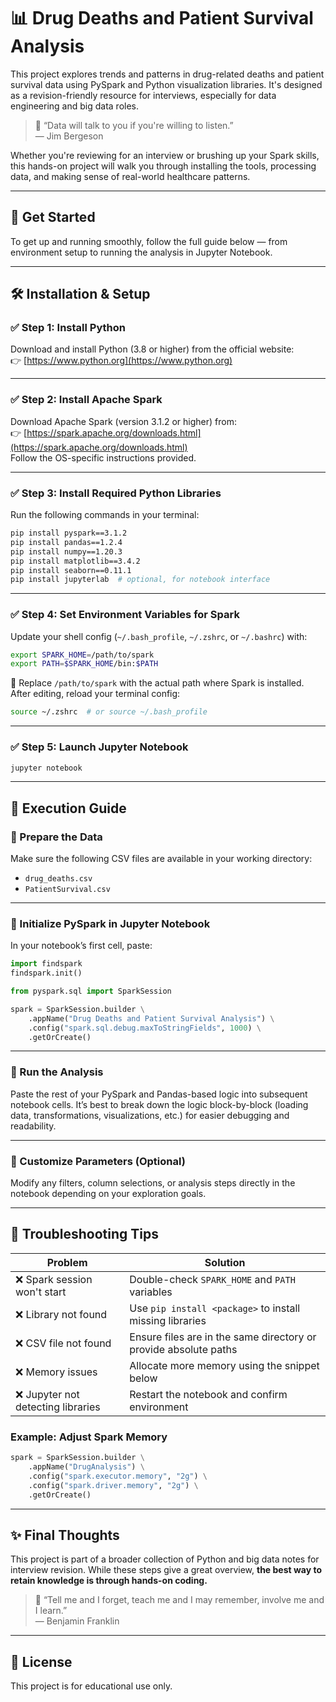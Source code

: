 

# 📊 Drug Deaths and Patient Survival Analysis

This project explores trends and patterns in drug-related deaths and patient survival data using PySpark and Python visualization libraries. It's designed as a revision-friendly resource for interviews, especially for data engineering and big data roles.

> 🧠 “Data will talk to you if you're willing to listen.”  
> — Jim Bergeson

Whether you're reviewing for an interview or brushing up your Spark skills, this hands-on project will walk you through installing the tools, processing data, and making sense of real-world healthcare patterns.

---

## 🚀 Get Started

To get up and running smoothly, follow the full guide below — from environment setup to running the analysis in Jupyter Notebook.

---

## 🛠 Installation & Setup

### ✅ Step 1: Install Python  
Download and install Python (3.8 or higher) from the official website:  
👉 [https://www.python.org](https://www.python.org)

---

### ✅ Step 2: Install Apache Spark  
Download Apache Spark (version 3.1.2 or higher) from:  
👉 [https://spark.apache.org/downloads.html](https://spark.apache.org/downloads.html)  
Follow the OS-specific instructions provided.

---

### ✅ Step 3: Install Required Python Libraries  

Run the following commands in your terminal:

```bash
pip install pyspark==3.1.2
pip install pandas==1.2.4
pip install numpy==1.20.3
pip install matplotlib==3.4.2
pip install seaborn==0.11.1
pip install jupyterlab  # optional, for notebook interface
```

---

### ✅ Step 4: Set Environment Variables for Spark

Update your shell config (`~/.bash_profile`, `~/.zshrc`, or `~/.bashrc`) with:

```bash
export SPARK_HOME=/path/to/spark
export PATH=$SPARK_HOME/bin:$PATH
```

📌 Replace `/path/to/spark` with the actual path where Spark is installed.  
After editing, reload your terminal config:

```bash
source ~/.zshrc  # or source ~/.bash_profile
```

---

### ✅ Step 5: Launch Jupyter Notebook

```bash
jupyter notebook
```

---

## 📂 Execution Guide

### 🔹 Prepare the Data

Make sure the following CSV files are available in your working directory:

- `drug_deaths.csv`
- `PatientSurvival.csv`

---

### 🔹 Initialize PySpark in Jupyter Notebook

In your notebook’s first cell, paste:

```python
import findspark
findspark.init()

from pyspark.sql import SparkSession

spark = SparkSession.builder \
    .appName("Drug Deaths and Patient Survival Analysis") \
    .config("spark.sql.debug.maxToStringFields", 1000) \
    .getOrCreate()
```

---

### 🔹 Run the Analysis

Paste the rest of your PySpark and Pandas-based logic into subsequent notebook cells. It’s best to break down the logic block-by-block (loading data, transformations, visualizations, etc.) for easier debugging and readability.

---

### 🔹 Customize Parameters (Optional)

Modify any filters, column selections, or analysis steps directly in the notebook depending on your exploration goals.

---

## 🧪 Troubleshooting Tips

| Problem | Solution |
|--------|----------|
| ❌ Spark session won't start | Double-check `SPARK_HOME` and `PATH` variables |
| ❌ Library not found | Use `pip install <package>` to install missing libraries |
| ❌ CSV file not found | Ensure files are in the same directory or provide absolute paths |
| ❌ Memory issues | Allocate more memory using the snippet below |
| ❌ Jupyter not detecting libraries | Restart the notebook and confirm environment |

### Example: Adjust Spark Memory

```python
spark = SparkSession.builder \
    .appName("DrugAnalysis") \
    .config("spark.executor.memory", "2g") \
    .config("spark.driver.memory", "2g") \
    .getOrCreate()
```

---

## ✨ Final Thoughts

This project is part of a broader collection of Python and big data notes for interview revision. While these steps give a great overview, **the best way to retain knowledge is through hands-on coding.**

> 💬 “Tell me and I forget, teach me and I may remember, involve me and I learn.”  
> — Benjamin Franklin

---

## 📁 License

This project is for educational use only.
